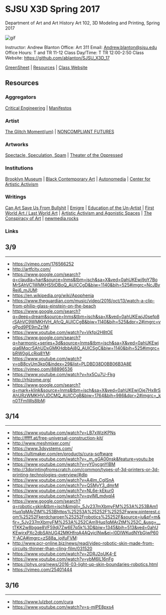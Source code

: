 **SJSU X3D Spring 2017**
======================
Department of Art and Art History
Art 102, 3D Modeling and Printing, Spring 2017

![gif](http://i.imgur.com/TuOehiT.gif)

Instructor: Andrew Blanton
Office: Art 311
Email: Andrew.blanton@sjsu.edu
Office Hours: T and TR 11-12
Class Day/Time: T TR 12:00-2:50
Class Website: https://github.com/ablanton/SJSU_X3D_17

[GreenSheet](https://github.com/ablanton/SJSU_X3D_17/blob/master/GREENSHEET.md) 
| [Resources](https://github.com/ablanton/SJSU_X3D_17/blob/master/RESOURCES.md) 
| [Class Website](https://github.com/ablanton/SJSU_X3D_17)

Resources
---------

### Aggregators
[Critical Engineering](https://criticalengineering.org/)
| [Manifestos](http://www.disnovation.org/manifestos/) 

### Artist
[The Glitch Moment(um)](http://networkcultures.org/_uploads/NN%234_RosaMenkman.pdf)
| [NONCOMPLIANT FUTURES](http://disnovation.org/fnc2/index.html#english)

### Artworks
[Spectacle, Speculation, Spam](https://vimeo.com/194963450/7b76ebff6a)
| [Theater of the Oppressed](http://www.tonyc.nyc/)

### Institutions
[Brooklyn Museum](https://www.brooklynmuseum.org/exhibitions/agitprop)
| [Black Contemporary Art](http://blackcontemporaryart.tumblr.com/)
| [Autonomedia](http://autonomedia.org/)
| [Center for Artistic Activism](https://artisticactivism.org/reading-list/s)

### Writings 
[Can Art Save Us From Bullshit](http://www.publicseminar.org/2016/12/can-art-save-us-from-bullshit/#.WGrk5bYrJE5)
| [Emigre](http://emigre.com/Editorial.php?sect=1&id=14)
| [Education of the Un-Artist](http://xenopraxis.net/readings/kaprow_education1.pdf)
| [First World Art / Last World Art](http://www.naimark.net/writing/firstword.html)
| [Artistic Activism and Agonistic Spaces](http://www.artandresearch.org.uk/v1n2/mouffe.html)
| [The Conspiracy of Art](https://kirkbrideplan.files.wordpress.com/2012/10/jean-baudrillard-the-conspiracy-of-art.pdf)
| [newmedia.rocks](http://newmedia.rocks/notes/realtime.html)

### Links
## 3/9
------
* https://vimeo.com/176566252
* http://artfcity.com/
* https://www.google.com/search?q=claudia+hart&source=lnms&tbm=isch&sa=X&ved=0ahUKEwj9oY7BoMrSAhVC1WMKHS5tDBoQ_AUICCgD&biw=1140&bih=525#imgrc=NcJByRej6_mJUM:
* https://en.wikipedia.org/wiki/Apophenia
* https://www.theguardian.com/music/video/2016/oct/13/watch-a-clip-from-philip-glass-einstein-on-the-beach
* https://www.google.com/search?q=deep+dream&source=lnms&tbm=isch&sa=X&ved=0ahUKEwjJ0sefp8rSAhVC9WMKHVH_AfcQ_AUICCgB&biw=1140&bih=525&dpr=2#imgrc=vgPpd9PE9mZz1M:
* https://www.youtube.com/watch?v=Vkfpi2H8tOE
* https://www.google.com/search?q=harmonic+series+3d&source=lnms&tbm=isch&sa=X&ved=0ahUKEwjqia6MqcrSAhUDxGMKHdbbAj8Q_AUICSgC&biw=1140&bih=525#imgrc=bRW0giLcRiq8YM:
* https://www.youtube.com/watch?v=oB8cvUm3kp0&index=29&list=PLDBD38D0BB06B3A8E
* https://vimeo.com/88896536
* https://www.youtube.com/watch?v=hx5Cu7U-Fkg
* http://rhizome.org/
* https://www.google.com/search?q=mark+klink&source=lnms&tbm=isch&sa=X&ved=0ahUKEwjOje7Hx8rSAhURzWMKHViJDCMQ_AUICCgB&biw=1764&bih=986&dpr=2#imgrc=_kn0TFmlWs8IbM:
## 3/14
-------
* https://www.youtube.com/watch?v=LB7xWziKPNs
* http://fffff.at/free-universal-construction-kit/
* http://www.meshmixer.com/
* https://www.3dsystems.com/
* https://ultimaker.com/en/products/cura-software
* https://www.youtube.com/watch?v=_m_gGA00nsk&feature=youtu.be
* https://www.youtube.com/watch?v=yYGycgnYlBM
* http://3dprintingfromscratch.com/common/types-of-3d-printers-or-3d-printing-technologies-overview/#dlp
* https://www.youtube.com/watch?v=A4lm_CgISnA
* https://www.youtube.com/watch?v=QSMyY3_dmrM
* https://www.youtube.com/watch?v=NL6e-kEkur0
* https://www.youtube.com/watch?v=qvIMLmdyqI4
* https://www.google.com/search?q=robotic+skin&tbm=isch&imgil=_5Jv237mXbmyFM%253A%253BAm1Huq1qMArZtM%253Bhttps%25253A%25252F%25252Fwww.pinterest.com%25252Fkerdcharoen%25252Frobotics%25252F&source=iu&pf=m&fir=_5Jv237mXbmyFM%253A%252CAm1Huq1qMArZtM%252C_&usg=__tTKK2w8bgqe8VF59dj7Zw6E7q5k%3D&biw=1345&bih=513&ved=0ahUKEwjrxPXc2dbSAhUG42MKHfroA4AQyjcINw&ei=l0DIWKudNYbGjwP60Y-ACA#imgrc=zS88a_jojfuFVM:
* http://www.pcr-online.biz/news/read/video-robotic-skin-made-from-circuits-thinner-than-cling-film/031520
* https://www.youtube.com/watch?v=2DRJ2oUK4-E
* https://www.youtube.com/watch?v=ybM6lL16nFg
* https://phys.org/news/2016-03-light-up-skin-boundaries-robotics.html
* https://vimeo.com/25401444

## 3/16
-------
* https://www.lulzbot.com/cura
* https://www.youtube.com/watch?v=s-mlPE8pxs4
